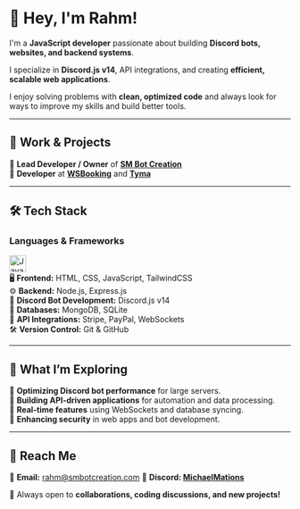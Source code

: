<!-- ## Hi there 👋 --!>

<!--
**MichaelMations/MichaelMations** is a ✨ _special_ ✨ repository because its `README.md` (this file) appears on your GitHub profile.

Here are some ideas to get you started:

- 🔭 I’m currently working on ...
- 🌱 I’m currently learning ...
- 👯 I’m looking to collaborate on ...
- 🤔 I’m looking for help with ...
- 💬 Ask me about ...
- 📫 How to reach me: ...
- 😄 Pronouns: ...
- ⚡ Fun fact: ...
-->

# 👋 Hey, I'm Rahm!  

I'm a **JavaScript developer** passionate about building **Discord bots, websites, and backend systems**.  

I specialize in **Discord.js v14**, API integrations, and creating **efficient, scalable web applications**.  

I enjoy solving problems with **clean, optimized code** and always look for ways to improve my skills and build better tools.  

---

## 💼 Work & Projects  
🔹 **Lead Developer / Owner** of **[SM Bot Creation](https://github.com/SM-Bot-Creation)**  
🔹 **Developer** at **[WSBooking](https://github.com/WolfietteStudios)** and **[Tyma](https://github.com/Tyma-Labs)**  

---

## 🛠 Tech Stack  
### **Languages & Frameworks**  
<img align="left" alt="Java" width="30px" style="padding-right:10;" src="https://cdn.jsdelivr.net/gh/devicons/devicon@latest/icons/javascript/javascript-original.svg" />
<br />

🖥 **Frontend:** HTML, CSS, JavaScript, TailwindCSS  
⚙️ **Backend:** Node.js, Express.js  
🤖 **Discord Bot Development:** Discord.js v14  
💾 **Databases:** MongoDB, SQLite  
🔗 **API Integrations:** Stripe, PayPal, WebSockets  
🛠 **Version Control:** Git & GitHub  

---

## 🌱 What I’m Exploring  
🔹 **Optimizing Discord bot performance** for large servers.  
🔹 **Building API-driven applications** for automation and data processing.  
🔹 **Real-time features** using WebSockets and database syncing.  
🔹 **Enhancing security** in web apps and bot development.  

---

## 📩 Reach Me  
📧 **Email:** [rahm@smbotcreation.com](mailto:rahm@smbotcreation.com) 
💬 **Discord: [MichaelMations](https://discord.com/users/712381962341449769)**  

🚀 Always open to **collaborations, coding discussions, and new projects!**  
